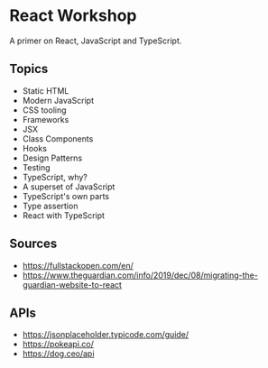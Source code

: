 # React Workshop

A primer on React, JavaScript and TypeScript.

## Topics

- Static HTML
- Modern JavaScript
- CSS tooling
- Frameworks
- JSX
- Class Components
- Hooks
- Design Patterns
- Testing
- TypeScript, why?
- A superset of JavaScript
- TypeScript's own parts
- Type assertion
- React with TypeScript

## Sources

- https://fullstackopen.com/en/
- https://www.theguardian.com/info/2019/dec/08/migrating-the-guardian-website-to-react

## APIs

- https://jsonplaceholder.typicode.com/guide/
- https://pokeapi.co/
- https://dog.ceo/api
